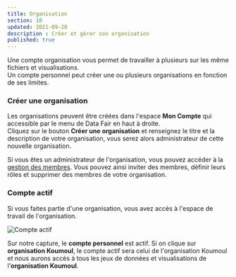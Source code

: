 ```yaml
---
title: Organisation
section: 10
updated: 2021-09-20
description : Créer et gérer son organisation
published: true
---
```

Une compte organisation vous permet de travailler à plusieurs sur les même fichiers et visualisations.  
Un compte personnel peut créer une ou plusieurs organisations en fonction de ses limites.

### Créer une organisation

Les organisations peuvent être créées dans l'espace **Mon Compte** qui accessible par le menu de Data Fair en haut à droite.  
Cliquez sur le bouton **Créer une organisation** et renseignez le titre et la description de votre organisation, vous serez alors administrateur de cette nouvelle organisation.

Si vous êtes un administrateur de l'organisation, vous pouvez accéder à la [gestion des membres](./user-guide-backoffice/members). Vous pouvez ainsi inviter des membres, définir leurs rôles et supprimer des membres de votre organisation.

### Compte actif

Si vous faites partie d'une organisation, vous avez accès à l'espace de travail de l'organisation.

![Compte actif](./images/user-guide-backoffice/organisation-menu.jpg)

Sur notre capture, le **compte personnel** est actif.
Si on clique sur **organisation Koumoul**, le compte actif sera celui de l'organisation Koumoul et nous aurons accès à tous les jeux de données et visualisations de l'**organisation Koumoul**.
